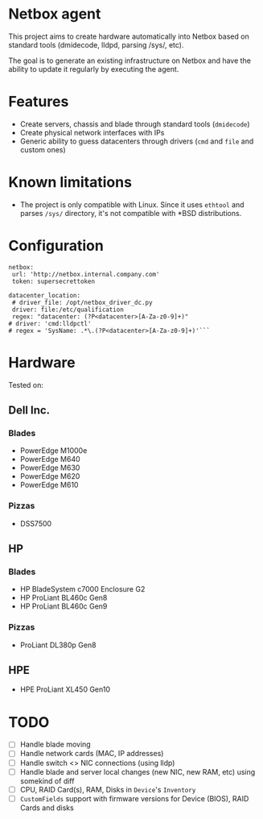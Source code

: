 # Netbox agent


This project aims to create hardware automatically into Netbox based on standard tools (dmidecode, lldpd, parsing /sys/, etc).

The goal is to generate an existing infrastructure on Netbox and have the ability to update it regularly by executing the agent.

# Features

* Create servers, chassis and blade through standard tools (`dmidecode`)
* Create physical network interfaces with IPs
* Generic ability to guess datacenters through drivers (`cmd` and `file` and custom ones)

# Known limitations

* The project is only compatible with Linux.
Since it uses `ethtool` and parses `/sys/` directory, it's not compatible with *BSD distributions.

# Configuration

```
netbox:
 url: 'http://netbox.internal.company.com'
 token: supersecrettoken

datacenter_location:
 # driver_file: /opt/netbox_driver_dc.py
 driver: file:/etc/qualification
 regex: "datacenter: (?P<datacenter>[A-Za-z0-9]+)"
# driver: 'cmd:lldpctl'
# regex = 'SysName: .*\.(?P<datacenter>[A-Za-z0-9]+)'```
```

# Hardware

Tested on:

## Dell Inc.

### Blades

* PowerEdge M1000e
* PowerEdge M640
* PowerEdge M630
* PowerEdge M620
* PowerEdge M610

### Pizzas

* DSS7500

## HP

### Blades

* HP BladeSystem c7000 Enclosure G2
* HP ProLiant BL460c Gen8
* HP ProLiant BL460c Gen9

### Pizzas

* ProLiant DL380p Gen8

## HPE

* HPE ProLiant XL450 Gen10

# TODO

- [ ] Handle blade moving
- [ ] Handle network cards (MAC, IP addresses)
- [ ] Handle switch <> NIC connections (using lldp)
- [ ] Handle blade and server local changes (new NIC, new RAM, etc) using somekind of diff
- [ ] CPU, RAID Card(s), RAM, Disks in `Device`'s `Inventory`
- [ ] `CustomFields` support with firmware versions for Device (BIOS), RAID Cards and disks

